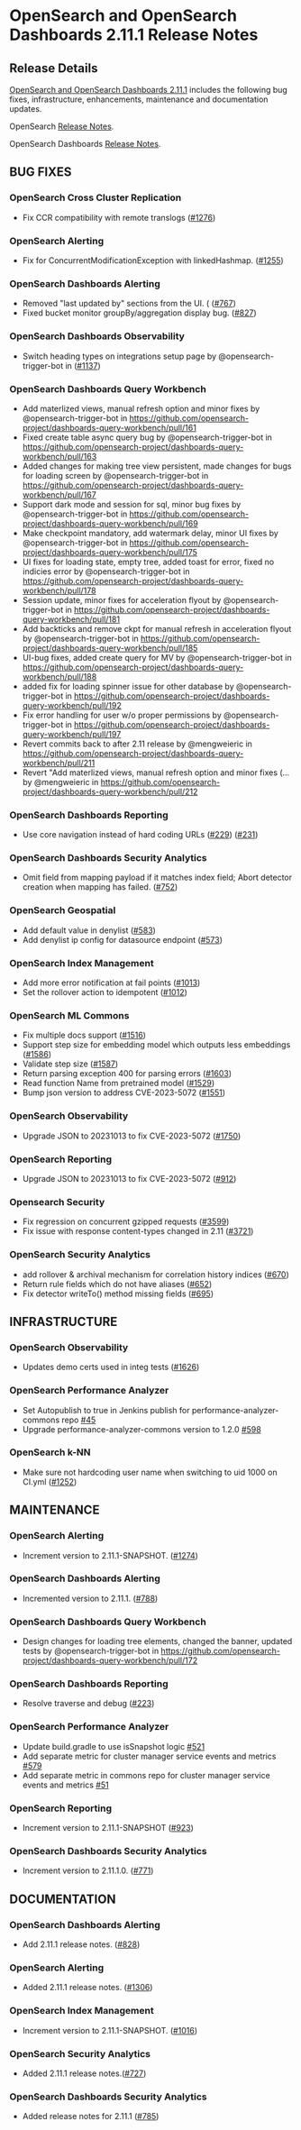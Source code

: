 # OpenSearch and OpenSearch Dashboards 2.11.1 Release Notes

## Release Details

[OpenSearch and OpenSearch Dashboards 2.11.1](https://opensearch.org/versions/opensearch-2-11-1.html) includes the following bug fixes, infrastructure, enhancements, maintenance and documentation updates.

OpenSearch [Release Notes](https://github.com/opensearch-project/OpenSearch/blob/main/release-notes/opensearch.release-notes-2.11.1.md).

OpenSearch Dashboards [Release Notes](https://github.com/opensearch-project/OpenSearch-Dashboards/blob/main/release-notes/opensearch-dashboards.release-notes-2.11.1.md).

## BUG FIXES

### OpenSearch Cross Cluster Replication
* Fix CCR compatibility with remote translogs ([#1276](https://github.com/opensearch-project/cross-cluster-replication/pull/1276))

### OpenSearch Alerting
* Fix for ConcurrentModificationException with linkedHashmap. ([#1255](https://github.com/opensearch-project/alerting/pull/1255))

### OpenSearch Dashboards Alerting
* Removed "last updated by" sections from the UI. ( ([#767](https://github.com/opensearch-project/alerting-dashboards-plugin/pull/767))
* Fixed bucket monitor groupBy/aggregation display bug. ([#827](https://github.com/opensearch-project/alerting-dashboards-plugin/pull/827))

### OpenSearch Dashboards Observability
* Switch heading types on integrations setup page by @opensearch-trigger-bot in ([#1137](https://github.com/opensearch-project/dashboards-observability/pull/1137))

### OpenSearch Dashboards Query Workbench
* Add materlized views, manual refresh option and minor fixes by @opensearch-trigger-bot in https://github.com/opensearch-project/dashboards-query-workbench/pull/161
* Fixed create table async query bug by @opensearch-trigger-bot in https://github.com/opensearch-project/dashboards-query-workbench/pull/163
* Added changes for making tree view persistent, made changes for bugs for loading screen by @opensearch-trigger-bot in https://github.com/opensearch-project/dashboards-query-workbench/pull/167
* Support dark mode and session for sql, minor bug fixes by @opensearch-trigger-bot in https://github.com/opensearch-project/dashboards-query-workbench/pull/169
* Make checkpoint mandatory, add watermark delay, minor UI fixes by @opensearch-trigger-bot in https://github.com/opensearch-project/dashboards-query-workbench/pull/175
* UI fixes for loading state, empty tree, added toast for error, fixed no indicies error by @opensearch-trigger-bot in https://github.com/opensearch-project/dashboards-query-workbench/pull/178
* Session update, minor fixes for acceleration flyout by @opensearch-trigger-bot in https://github.com/opensearch-project/dashboards-query-workbench/pull/181
* Add backticks and remove ckpt for manual refresh in acceleration flyout by @opensearch-trigger-bot in https://github.com/opensearch-project/dashboards-query-workbench/pull/185
* UI-bug fixes, added create query for MV by @opensearch-trigger-bot in https://github.com/opensearch-project/dashboards-query-workbench/pull/188
* added fix for loading spinner issue for other database by @opensearch-trigger-bot in https://github.com/opensearch-project/dashboards-query-workbench/pull/192
* Fix error handling for user w/o proper permissions by @opensearch-trigger-bot in https://github.com/opensearch-project/dashboards-query-workbench/pull/197
* Revert commits back to after 2.11 release by @mengweieric in https://github.com/opensearch-project/dashboards-query-workbench/pull/211
* Revert "Add materlized views, manual refresh option and minor fixes (… by @mengweieric in https://github.com/opensearch-project/dashboards-query-workbench/pull/212

### OpenSearch Dashboards Reporting
* Use core navigation instead of hard coding URLs ([#229](https://github.com/opensearch-project/dashboards-reporting/pull/229)) ([#231](https://github.com/opensearch-project/dashboards-reporting/pull/231))

### OpenSearch Dashboards Security Analytics 
* Omit field from mapping payload if it matches index field; Abort detector creation when mapping has failed. ([#752](https://github.com/opensearch-project/security-analytics-dashboards-plugin/pull/752))

### OpenSearch Geospatial
* Add default value in denylist ([#583](https://github.com/opensearch-project/geospatial/pull/583))
* Add denylist ip config for datasource endpoint ([#573](https://github.com/opensearch-project/geospatial/pull/573))

### OpenSearch Index Management
* Add more error notification at fail points ([#1013](https://github.com/opensearch-project/index-management/pull/1013))
* Set the rollover action to idempotent ([#1012](https://github.com/opensearch-project/index-management/pull/1012))

### OpenSearch ML Commons
* Fix multiple docs support ([#1516](https://github.com/opensearch-project/ml-commons/pull/1516))
* Support step size for embedding model which outputs less embeddings ([#1586](https://github.com/opensearch-project/ml-commons/pull/1586))
* Validate step size ([#1587](https://github.com/opensearch-project/ml-commons/pull/1587))
* Return parsing exception 400 for parsing errors ([#1603](https://github.com/opensearch-project/ml-commons/pull/1603))
* Read function Name from pretrained model ([#1529](https://github.com/opensearch-project/ml-commons/pull/1529))
* Bump json version to address CVE-2023-5072 ([#1551](https://github.com/opensearch-project/ml-commons/pull/1551))

### OpenSearch Observability
* Upgrade JSON to 20231013 to fix CVE-2023-5072 ([#1750](https://github.com/opensearch-project/observability/pull/1750))

### OpenSearch Reporting
* Upgrade JSON to 20231013 to fix CVE-2023-5072 ([#912](https://github.com/opensearch-project/reporting/pull/912))

### Opensearch Security
* Fix regression on concurrent gzipped requests ([#3599](https://github.com/opensearch-project/security/pull/3599))
* Fix issue with response content-types changed in 2.11 ([#3721](https://github.com/opensearch-project/security/pull/3721))

### OpenSearch Security Analytics
* add rollover & archival mechanism for correlation history indices ([#670](https://github.com/opensearch-project/security-analytics/pull/670))
* Return rule fields which do not have aliases ([#652](https://github.com/opensearch-project/security-analytics/pull/652))
* Fix detector writeTo() method missing fields ([#695](https://github.com/opensearch-project/security-analytics/pull/695))

## INFRASTRUCTURE

### OpenSearch Observability
* Updates demo certs used in integ tests ([#1626](https://github.com/opensearch-project/observability/pull/1626))

### OpenSearch Performance Analyzer
* Set Autopublish to true in Jenkins publish for performance-analyzer-commons repo [#45](https://github.com/opensearch-project/performance-analyzer-commons/pull/45)
* Upgrade performance-analyzer-commons version to 1.2.0 [#598](https://github.com/opensearch-project/performance-analyzer/pull/598)

### OpenSearch k-NN
* Make sure not hardcoding user name when switching to uid 1000 on CI.yml ([#1252](https://github.com/opensearch-project/k-NN/pull/1252))

## MAINTENANCE

### OpenSearch Alerting
* Increment version to 2.11.1-SNAPSHOT. ([#1274](https://github.com/opensearch-project/alerting/pull/1274))

### OpenSearch Dashboards Alerting
* Incremented version to 2.11.1. ([#788](https://github.com/opensearch-project/alerting-dashboards-plugin/pull/788))

### OpenSearch Dashboards Query Workbench
* Design changes for loading tree elements, changed the banner, updated tests by @opensearch-trigger-bot in https://github.com/opensearch-project/dashboards-query-workbench/pull/172

### OpenSearch Dashboards Reporting
* Resolve traverse and debug ([#223](https://github.com/opensearch-project/dashboards-reporting/pull/223))

### OpenSearch Performance Analyzer
* Update build.gradle to use isSnapshot logic [#521](https://github.com/opensearch-project/performance-analyzer-rca/pull/521)
* Add separate metric for cluster manager service events and metrics [#579](https://github.com/opensearch-project/performance-analyzer/pull/579)
* Add separate metric in commons repo for cluster manager service events and metrics [#51](https://github.com/opensearch-project/performance-analyzer-commons/pull/51)

### OpenSearch Reporting
* Increment version to 2.11.1-SNAPSHOT ([#923](https://github.com/opensearch-project/reporting/pull/923))

### OpenSearch Dashboards Security Analytics
* Increment version to 2.11.1.0. ([#771](https://github.com/opensearch-project/security-analytics-dashboards-plugin/pull/771))

## DOCUMENTATION

### OpenSearch Dashboards Alerting
* Add 2.11.1 release notes. ([#828](https://github.com/opensearch-project/alerting-dashboards-plugin/pull/828))

### OpenSearch Alerting
* Added 2.11.1 release notes. ([#1306](https://github.com/opensearch-project/alerting/pull/1306))

### OpenSearch Index Management
* Increment version to 2.11.1-SNAPSHOT. ([#1016](https://github.com/opensearch-project/index-management/pull/1016))

### OpenSearch Security Analytics
* Added 2.11.1 release notes.([#727](https://github.com/opensearch-project/security-analytics/pull/727))

### OpenSearch Dashboards Security Analytics 
* Added release notes for 2.11.1 ([#785](https://github.com/opensearch-project/security-analytics-dashboards-plugin/pull/785))
